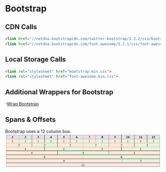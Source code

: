 # Bootstrap

## CDN Calls
```html
<link href="//netdna.bootstrapcdn.com/twitter-bootstrap/2.3.2/css/bootstrap-combined.no-icons.min.css" rel="stylesheet">
<link href="//netdna.bootstrapcdn.com/font-awesome/3.2.1/css/font-awesome.css" rel="stylesheet">

```

## Local Storage Calls
```html
<link rel="stylesheet" href="bootstrap.min.css">
<link rel="stylesheet" href="font-awesome.min.css">
```

## Additional Wrappers for Bootstrap

-[Wrap Bootstrap](https://wrapbootstrap.com) 

## Spans & Offsets
Bootstrap uses a 12 column box.  
![Spans&Offsets](Spans%20%26%20Offsets.PNG)

